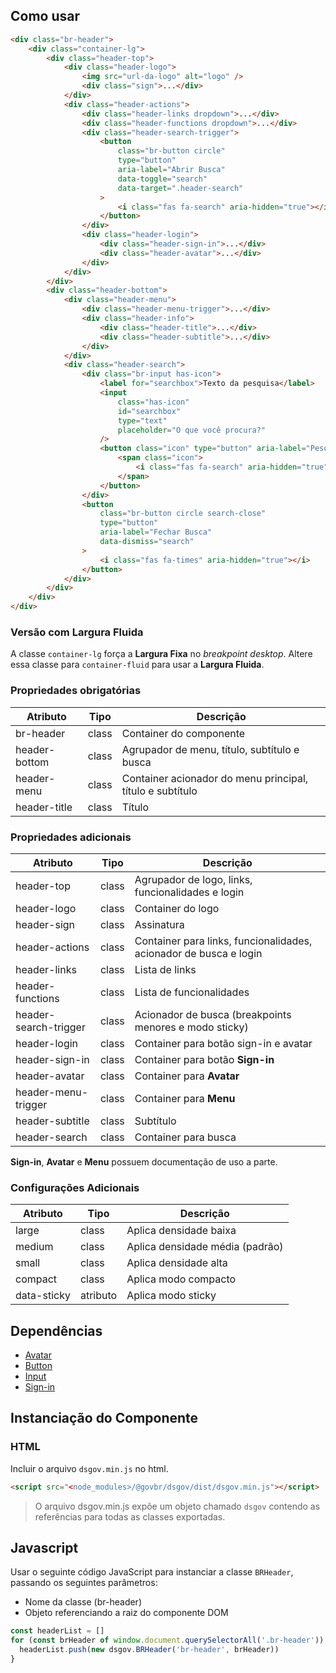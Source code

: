 [version]: # (1.1.9)

## Como usar

```html
<div class="br-header">
    <div class="container-lg">
        <div class="header-top">
            <div class="header-logo">
                <img src="url-da-logo" alt="logo" />
                <div class="sign">...</div>
            </div>
            <div class="header-actions">
                <div class="header-links dropdown">...</div>
                <div class="header-functions dropdown">...</div>
                <div class="header-search-trigger">
                    <button
                        class="br-button circle"
                        type="button"
                        aria-label="Abrir Busca"
                        data-toggle="search"
                        data-target=".header-search"
                    >
                        <i class="fas fa-search" aria-hidden="true"></i>
                    </button>
                </div>
                <div class="header-login">
                    <div class="header-sign-in">...</div>
                    <div class="header-avatar">...</div>
                </div>
            </div>
        </div>
        <div class="header-bottom">
            <div class="header-menu">
                <div class="header-menu-trigger">...</div>
                <div class="header-info">
                    <div class="header-title">...</div>
                    <div class="header-subtitle">...</div>
                </div>
            </div>
            <div class="header-search">
                <div class="br-input has-icon">
                    <label for="searchbox">Texto da pesquisa</label>
                    <input
                        class="has-icon"
                        id="searchbox"
                        type="text"
                        placeholder="O que você procura?"
                    />
                    <button class="icon" type="button" aria-label="Pesquisar">
                        <span class="icon">
                            <i class="fas fa-search" aria-hidden="true"></i>
                        </span>
                    </button>
                </div>
                <button
                    class="br-button circle search-close"
                    type="button"
                    aria-label="Fechar Busca"
                    data-dismiss="search"
                >
                    <i class="fas fa-times" aria-hidden="true"></i>
                </button>
            </div>
        </div>
    </div>
</div>
```

### Versão com Largura Fluida

A classe `container-lg` força a **Largura Fixa** no _breakpoint desktop_. Altere essa classe para `container-fluid` para usar a **Largura Fluida**.

### Propriedades obrigatórias

| Atributo      | Tipo  | Descrição                                                 |
| ------------- | ----- | --------------------------------------------------------- |
| br-header     | class | Container do componente                                   |
| header-bottom | class | Agrupador de menu, título, subtítulo e busca              |
| header-menu   | class | Container acionador do menu principal, título e subtítulo |
| header-title  | class | Título                                                    |

### Propriedades adicionais

| Atributo              | Tipo  | Descrição                                                         |
| --------------------- | ----- | ----------------------------------------------------------------- |
| header-top            | class | Agrupador de logo, links, funcionalidades e login                 |
| header-logo           | class | Container do logo                                                 |
| header-sign           | class | Assinatura                                                        |
| header-actions        | class | Container para links, funcionalidades, acionador de busca e login |
| header-links          | class | Lista de links                                                    |
| header-functions      | class | Lista de funcionalidades                                          |
| header-search-trigger | class | Acionador de busca (breakpoints menores e modo sticky)            |
| header-login          | class | Container para botão sign-in e avatar                             |
| header-sign-in        | class | Container para botão **Sign-in**                                  |
| header-avatar         | class | Container para **Avatar**                                         |
| header-menu-trigger   | class | Container para **Menu**                                           |
| header-subtitle       | class | Subtítulo                                                         |
| header-search         | class | Container para busca                                              |

**Sign-in**, **Avatar** e **Menu** possuem documentação de uso a parte.

### Configurações  Adicionais

| Atributo    | Tipo     | Descrição                       |
| ----------- | -------- | ------------------------------- |
| large       | class    | Aplica densidade baixa          |
| medium      | class    | Aplica densidade média (padrão) |
| small       | class    | Aplica densidade alta           |
| compact     | class    | Aplica modo compacto            |
| data-sticky | atributo | Aplica modo sticky              |

## Dependências

- [Avatar](/ds/components/avatar)
- [Button](/ds/components/button)
- [Input](/ds/components/input)
- [Sign-in](/ds/components/signin)

## Instanciação do Componente

### HTML

Incluir o arquivo `dsgov.min.js` no html.

```html
<script src="<node_modules>/@govbr/dsgov/dist/dsgov.min.js"></script>
```

> O arquivo dsgov.min.js expõe um objeto chamado `dsgov` contendo as referências para todas as classes exportadas.

## Javascript

Usar o seguinte código JavaScript para instanciar a classe `BRHeader`, passando os seguintes parâmetros:

- Nome da classe (br-header)
- Objeto referenciando a raiz do componente DOM

```javascript
const headerList = []
for (const brHeader of window.document.querySelectorAll('.br-header')) {
  headerList.push(new dsgov.BRHeader('br-header', brHeader))
}
```
